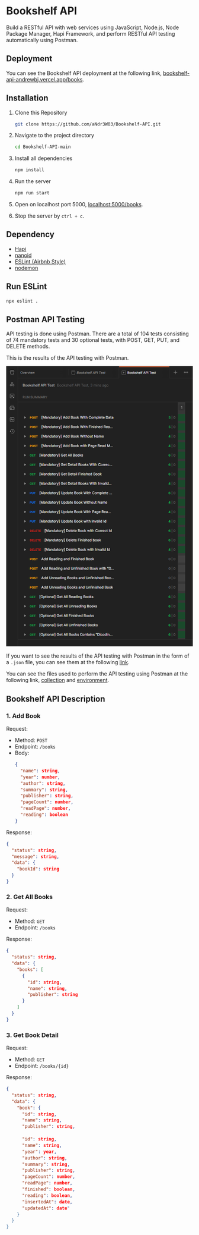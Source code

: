 # Bookshelf API

Build a RESTful API with web services using JavaScript, Node.js, Node Package Manager, Hapi Framework, and perform RESTful API testing automatically using Postman.

## Deployment

You can see the Bookshelf API deployment at the following link, [bookshelf-api-andrewbj.vercel.app/books](https://bookshelf-api-andrewbj.vercel.app/books "Bookshelf API").

## Installation

1. Clone this Repository
	```bash
	git clone https://github.com/aNdr3W03/Bookshelf-API.git
	```

2. Navigate to the project directory
	```bash
	cd Bookshelf-API-main
	```

3. Install all dependencies
	```bash
	npm install
	```

4. Run the server
	```bash
	npm run start
	```

5. Open on localhost port 5000, [localhost:5000/books](http://localhost:5000/books).

6. Stop the server by `ctrl + c`.

## Dependency

- [Hapi](https://hapi.dev "Hapi Framework")
- [nanoid](https://www.npmjs.com/package/nanoid "Nano ID")
- [ESLint (Airbnb Style)](https://www.npmjs.com/package/eslint-config-airbnb "ESLint Airbnb Style")
- [nodemon](https://www.npmjs.com/package/nodemon "nodemon")

## Run ESLint

```bash
npx eslint .
```

## Postman API Testing

API testing is done using Postman. There are a total of 104 tests consisting of 74 mandatory tests and 30 optional tests, with POST, GET, PUT, and DELETE methods.

This is the results of the API testing with Postman.

![Bookshelf API Test.postman_test_run.png](https://raw.githubusercontent.com/aNdr3W03/Bookshelf-API/main/Postman/Bookshelf%20API%20Test.postman_test_run.png "Bookshelf API Postman Test Result")

If you want to see the results of the API testing with Postman in the form of a `.json` file, you can see them at the following [link](https://raw.githubusercontent.com/aNdr3W03/Bookshelf-API/main/Postman/Bookshelf%20API%20Test.postman_test_run.json "Bookshelf API Test.postman_test_run.json").

You can see the files used to perform the API testing using Postman at the following link, [collection](https://raw.githubusercontent.com/aNdr3W03/Bookshelf-API/main/Postman/Bookshelf%20API%20Test.postman_collection.json "Postman Bookshelf API Test Collection") and [environment](https://raw.githubusercontent.com/aNdr3W03/Bookshelf-API/main/Postman/Bookshelf%20API%20Test.postman_environment.json "Postman Bookshelf API Test Environment").

## Bookshelf API Description

### 1. Add Book

Request:
- Method: `POST`
- Endpoint: `/books`
- Body:
	```json
	{
	  "name": string,
	  "year": number,
	  "author": string,
	  "summary": string,
	  "publisher": string,
	  "pageCount": number,
	  "readPage": number,
	  "reading": boolean
	}
	```

Response:
```json
{
  "status": string,
  "message": string,
  "data": {
    "bookId": string
  }
}
```

### 2. Get All Books

Request:
- Method: `GET`
- Endpoint: `/books`

Response:
```json
{
  "status": string,
  "data": {
    "books": [
      {
        "id": string,
        "name": string,
        "publisher": string
      }
    ]
  }
}
```

### 3. Get Book Detail

Request:
- Method: `GET`
- Endpoint: `/books/{id}`

Response:
```json
{
  "status": string,
  "data": {
    "book": {
      "id": string,
      "name": string,
      "publisher": string,

      "id": string,
      "name": string,
      "year": year,
      "author": string,
      "summary": string,
      "publisher": string,
      "pageCount": number,
      "readPage": number,
      "finished": boolean,
      "reading": boolean,
      "insertedAt": date,
      "updatedAt": date"
    }
  }
}
```

